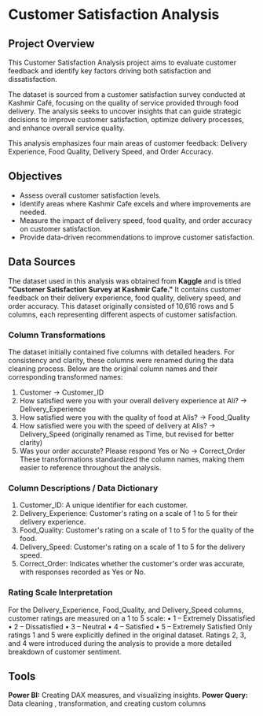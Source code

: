 # Customer Satisfaction Analysis

## Project Overview

This Customer Satisfaction Analysis project aims to evaluate customer feedback and identify key factors driving both satisfaction and dissatisfaction.

The dataset is sourced from a customer satisfaction survey conducted at Kashmir Café, focusing on the quality of service provided through food delivery. The analysis seeks to uncover insights that can guide strategic decisions to improve customer satisfaction, optimize delivery processes, and enhance overall service quality.

This analysis emphasizes four main areas of customer feedback: Delivery Experience, Food Quality, Delivery Speed, and Order Accuracy.

## Objectives

- Assess overall customer satisfaction levels.
- Identify areas where Kashmir Cafe excels and where improvements are needed.
- Measure the impact of delivery speed, food quality, and order accuracy on customer satisfaction.
- Provide data-driven recommendations to improve customer satisfaction.

## Data Sources

The dataset used in this analysis was obtained from **Kaggle** and is titled **"Customer Satisfaction Survey at Kashmir Cafe."** It contains customer feedback on their delivery experience, food quality, delivery speed, and order accuracy.
This dataset originally consisted of 10,616 rows and 5 columns, each representing different aspects of customer satisfaction.

### Column Transformations

The dataset initially contained five columns with detailed headers. For consistency and clarity, these columns were renamed during the data cleaning process. Below are the original column names and their corresponding transformed names:
1.	Customer → Customer_ID
2.	How satisfied were you with your overall delivery experience at Ali? → Delivery_Experience
3.	How satisfied were you with the quality of food at Alis? → Food_Quality
4.	How satisfied were you with the speed of delivery at Alis? → Delivery_Speed (originally renamed as Time, but revised for better clarity)
5.	Was your order accurate? Please respond Yes or No → Correct_Order
These transformations standardized the column names, making them easier to reference throughout the analysis.


### Column Descriptions / Data Dictionary

1.	Customer_ID: A unique identifier for each customer.
2.	Delivery_Experience: Customer's rating on a scale of 1 to 5 for their delivery experience.
3.	Food_Quality: Customer's rating on a scale of 1 to 5 for the quality of the food.
4.	Delivery_Speed: Customer's rating on a scale of 1 to 5 for the delivery speed.
5.	Correct_Order: Indicates whether the customer's order was accurate, with responses recorded as Yes or No.

### Rating Scale Interpretation

For the Delivery_Experience, Food_Quality, and Delivery_Speed columns, customer ratings are measured on a 1 to 5 scale:
•	1 – Extremely Dissatisfied
•	2 – Dissatisfied
•	3 – Neutral
•	4 – Satisfied
•	5 – Extremely Satisfied
Only ratings 1 and 5 were explicitly defined in the original dataset. Ratings 2, 3, and 4 were introduced during the analysis to provide a more detailed breakdown of customer sentiment.

## Tools
**Power BI:** Creating DAX measures, and visualizing insights.
**Power Query:** Data cleaning ,  transformation, and creating custom columns





